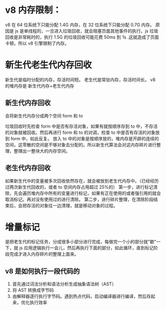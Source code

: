 # v8 内存限制：

v8 在 64 位系统下只能分配 1.4G 内存，在 32 位系统下只能分配 0.7G 内存。
原因是 js 是单线程的，一旦进入垃圾回收，就会阻塞页面其他事件的执行。js 垃圾回收是非常耗时的，执行 1.5G 的垃圾回收可能花费 50ms 到 1s .这就造成了页面卡顿。所以 v8 引擎限制了内存。

# 新生代老生代内存回收

新生代是临时分配的内存，存活时间短。
老生代是常驻内存，存活时间长。
v8 的堆内存是 新生代内存+老生代内存

## 新生代内存回收

会将新生代内存分成两个空间 form 和 to

垃圾回收时先检查 form 中是否有存活对象，如果有就按顺序存到 to 中，不存活的对象就被回收。然后再进行 form 和 to 的对调，检查 to 中是否有存活的对象放到 form 中，如此反复。
放入 to 中的对象是按顺序放的，堆内存是开辟的连续的空间，这零散的空间是不够对象去分配的。所以新生代算法会对这内存碎片进行整理，整理出一整块大的内存空间。

## 老生代内存回收

如果新生代中的变量被多次回收依然存在，就会被放到老生代内存中。（已经经历过两次新生代回收的，或者 to 空间内存占用超过 25%的）
第一步，进行标记清除，先会遍历堆内存中所有的变量进行标记，如果有正在使用的或者强引用的就会取消标记。再对没有使用过的进行清除。
第二步，进行碎片整理，在清除阶段结束后，会把存活的对象往一边清理，就是移动对象的过程。

# 增量标记

是把老生代的标记任务，分成很多小部分进行完成，每做完一个小的部分就"歇"一下，就 js 应用逻辑执行一会儿，然后再执行下面的部分，如此循环，直到标记阶段完成才进入内存碎片的整理上面来。

## v8 是如何执行一段代码的

1. 首先通过词法分析和语法分析生成抽象语法树（AST）
2. 将 AST 转换成字节码
3. 由解释器逐行执行字节码。遇到热点代码，启动编译器进行编译，然后存起来，优化执行效率
